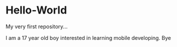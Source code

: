 # Hello-World
My very first repository...

I am a 17 year old boy interested in learning mobile developing.
Bye

